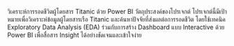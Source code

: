 วิเคราะห์การรอดชีวิตผู้โดยสาร Titanic ด้วย Power BI
วัตถุประสงค์ของโปรเจกต์
โปรเจกต์นี้มีเป้าหมายเพื่อวิเคราะห์ข้อมูลผู้โดยสารเรือ Titanic และค้นหาปัจจัยที่ส่งผลต่อการรอดชีวิต โดยใช้เทคนิค Exploratory Data Analysis (EDA) ร่วมกับการสร้าง Dashboard แบบ Interactive ด้วย Power BI เพื่อสื่อสาร Insight ได้อย่างชัดเจนและเข้าใจง่าย


